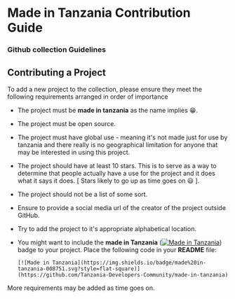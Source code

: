 # Made in Tanzania Contribution Guide

### Github collection Guidelines

## Contributing a Project

To add a new project to the collection, please ensure they meet the following requirements arranged in order of importance

* The project must be **made in tanzania** as the name implies :grin:.

* The project must be open source.

* The project must have global use - meaning it's not made just for use by tanzania and there really is no geographical limitation for anyone that may be interested in using this project.

* The project should have at least 10 stars. This is to serve as a way to determine that people actually have a use for the project and it does what it says it does. [ Stars likely to go up as time goes on :smiley: ].

* The project should not be a list of some sort.

* Ensure to provide a social media url of the creator of the project outside GitHub.

* Try to add the project to it's appropriate alphabetical location.

* You might want to include the **made in Tanzania** ([![Made in Tanzania](https://img.shields.io/badge/made%20in-tanzania-008751.svg?style=flat-square)](https://github.com/Tanzania-Developers-Community/made-in-tanzania)) badge to your project. 
  Place the following code in your **README** file:
  ```
  [![Made in Tanzania](https://img.shields.io/badge/made%20in-tanzania-008751.svg?style=flat-square)](https://github.com/Tanzania-Developers-Community/made-in-tanzania)
  ````

More requirements may be added as time goes on.
